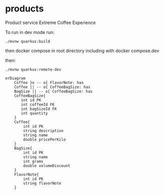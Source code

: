 # products
Product service Extreme Coffee Experience

To run in dev mode run:
```shell script
./mvnw quarkus:build
```
then docker compose in root directory including with docker compose.dev

then: 

```shell script
./mvnw quarkus:remote-dev
```
```mermaid
erDiagram
    Coffee }o -- o{ FlavorNote: has
    Coffee || -- o{ CoffeeBagSize: has
    BagSize || -- o{ CoffeeBagSize: has
    CoffeeBagSize{
       int id PK
       int coffeeId FK
       int bagSizeId FK
       int quantity
    }
    Coffee{
        int id PK
        string description
        string name
        double pricePerKilo
    }
    BagSize{
        int id PK
        string name
        int grams
        double volumeDiscount
    }
    FlavorNote{
        int id PK
        string flavorNote
    }
 ```

